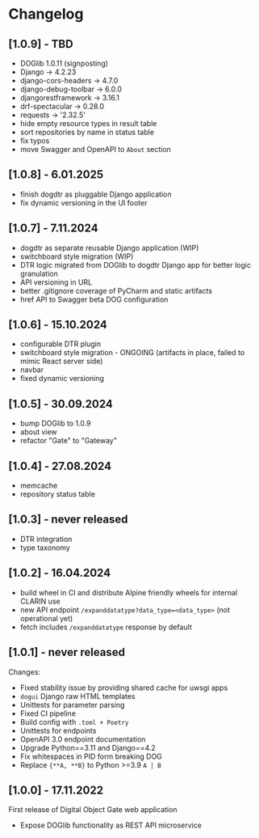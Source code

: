# Changelog
## [1.0.9] - TBD
- DOGlib 1.0.11 (signposting)
- Django -> 4.2.23
- django-cors-headers -> 4.7.0
- django-debug-toolbar -> 6.0.0
- djangorestframework -> 3.16.1
- drf-spectacular -> 0.28.0
- requests -> '2.32.5'
- hide empty resource types in result table
- sort repositories by name in status table
- fix typos
- move Swagger and OpenAPI to `About` section

## [1.0.8] - 6.01.2025
- finish dogdtr as pluggable Django application
- fix dynamic versioning in the UI footer

## [1.0.7] - 7.11.2024
- dogdtr as separate reusable Django application (WIP)
- switchboard style migration (WIP)
- DTR logic migrated from DOGlib to dogdtr Django app for better logic granulation
- API versioning in URL
- better .gitignore coverage of PyCharm and static artifacts
- href API to Swagger beta DOG configuration 

## [1.0.6] - 15.10.2024
- configurable DTR plugin
- switchboard style migration - ONGOING (artifacts in place, failed to mimic React server side)
- navbar
- fixed dynamic versioning

## [1.0.5] - 30.09.2024
- bump DOGlib to 1.0.9
- about view
- refactor "Gate" to "Gateway"

## [1.0.4] - 27.08.2024
- memcache
- repository status table

## [1.0.3] - never released
- DTR integration
- type taxonomy

## [1.0.2] - 16.04.2024
- build wheel in CI and distribute Alpine friendly wheels for internal CLARIN
  use
- new API endpoint `/expanddatatype?data_type=<data_type>` (not operational yet)
- fetch includes `/expanddatatype` response by default

## [1.0.1] - never released
Changes:
- Fixed stability issue by providing shared cache for uwsgi apps
- `dogui` Django raw HTML templates
- Unittests for parameter parsing
- Fixed CI pipeline
- Build config with `.toml + Poetry`
- Unittests for endpoints
- OpenAPI 3.0 endpoint documentation
- Upgrade Python==3.11 and Django==4.2
- Fix whitespaces in PID form breaking DOG
- Replace `{**A, **B}` to Python >=3.9 `A | B`

## [1.0.0] - 17.11.2022
First release of Digital Object Gate web application
- Expose DOGlib functionality as REST API microservice

